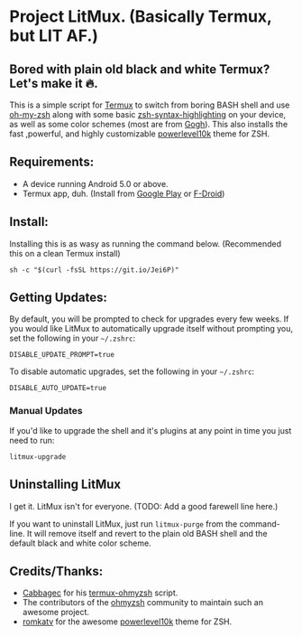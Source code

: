 # Project LitMux. (Basically Termux, but LIT AF.)
## Bored with plain old black and white Termux? Let's make it 🔥.

This is a simple script for [Termux](https://play.google.com/store/apps/details?id=com.termux) to switch from boring BASH shell and use [oh-my-zsh](https://github.com/robbyrussell/oh-my-zsh) along with some basic [zsh-syntax-highlighting](https://github.com/zsh-users/zsh-syntax-highlighting) on your device, as well as some color schemes (most are from [Gogh](https://github.com/Mayccoll/Gogh)). This also installs the fast ,powerful, and highly customizable [powerlevel10k](https://github.com/romkatv/powerlevel10k) theme for ZSH.

## Requirements:
 - A device running Android 5.0 or above.
 - Termux app, duh. (Install from [Google Play](https://play.google.com/store/apps/details?id=com.termux) or [F-Droid](https://f-droid.org/packages/com.termux/))


## Install:

Installing this is as wasy as running the command below. (Recommended this on a clean Termux install)

```shell
sh -c "$(curl -fsSL https://git.io/Jei6P)"
```

## Getting Updates:

By default, you will be prompted to check for upgrades every few weeks. If you would like LitMux to automatically upgrade itself without prompting you, set the following in your `~/.zshrc`:

```shell
DISABLE_UPDATE_PROMPT=true
```

To disable automatic upgrades, set the following in your `~/.zshrc`:

```shell
DISABLE_AUTO_UPDATE=true
```

### Manual Updates

If you'd like to upgrade the shell and it's plugins at any point in time you just need to run:
```shell
litmux-upgrade
```

## Uninstalling LitMux

I get it. LitMux isn't for everyone. (TODO: Add a good farewell line here.)

If you want to uninstall LitMux, just run `litmux-purge` from the command-line. It will remove itself and revert to the plain old BASH shell and the default black and white color scheme.

## Credits/Thanks:
 - [Cabbagec](https://github.com/Cabbagec) for his [termux-ohmyzsh](https://github.com/Cabbagec/termux-ohmyzsh) script.
 - The contributors of the [ohmyzsh](https://ohmyz.sh/) community to maintain such an awesome project.
 - [romkatv](https://github.com/romkatv) for the awesome [powerlevel10k](https://github.com/romkatv/powerlevel10k) theme for ZSH.
